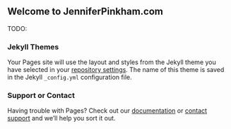 ## Welcome to JenniferPinkham.com


TODO:

### Jekyll Themes

Your Pages site will use the layout and styles from the Jekyll theme you have selected in your [repository settings](https://github.com/jpinkham/jpinkham.github.io/settings/pages). The name of this theme is saved in the Jekyll `_config.yml` configuration file.

### Support or Contact

Having trouble with Pages? Check out our [documentation](https://docs.github.com/categories/github-pages-basics/) or [contact support](https://support.github.com/contact) and we’ll help you sort it out.
